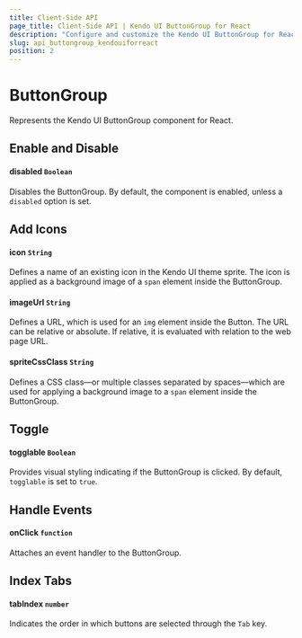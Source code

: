 ```yaml
---
title: Client-Side API
page_title: Client-Side API | Kendo UI ButtonGroup for React
description: "Configure and customize the Kendo UI ButtonGroup for React through its client-side API reference."
slug: api_buttongroup_kendouiforreact
position: 2
---
```


# ButtonGroup

Represents the Kendo UI ButtonGroup component for React.

## Enable and Disable

#### disabled `Boolean`

Disables the ButtonGroup. By default, the component is enabled, unless a `disabled` option is set.

## Add Icons

#### icon `String`

Defines a name of an existing icon in the Kendo UI theme sprite. The icon is applied as a background image of a `span` element inside the ButtonGroup.

#### imageUrl `String`

Defines a URL, which is used for an `img` element inside the Button. The URL can be relative or absolute. If relative, it is evaluated with relation to the web page URL.

#### spriteCssClass `String`

Defines a CSS class&mdash;or multiple classes separated by spaces&mdash;which are used for applying a background image to a `span` element inside the ButtonGroup.

## Toggle

#### togglable `Boolean`

Provides visual styling indicating if the ButtonGroup is clicked. By default, `togglable` is set to `true`.

## Handle Events

#### onClick `function`

Attaches an event handler to the ButtonGroup.

## Index Tabs

#### tabIndex `number`

Indicates the order in which buttons are selected through the `Tab` key.
